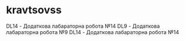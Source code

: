 # kravtsovss
DL14 - Додаткова лабараторна робота №14
DL9 - Додаткова лабараторна робота №9
DL14 - Додаткова лабараторна робота №14
